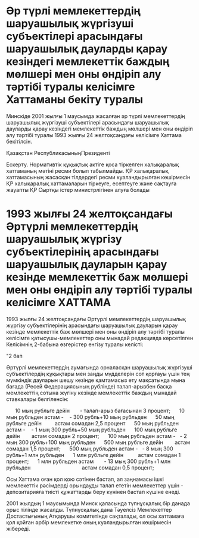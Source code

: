 # Әр түрлі мемлекеттердің шаруашылық жүргізуші субъектілері арасындағы шаруашылық дауларды қарау кезіндегі мемлекеттік баждың мөлшері мен оны өндіріп алу тәртібі туралы келісімге Хаттаманы бекіту туралы

Минскіде 2001 жылғы 1 маусымда жасалған әр түрлі мемлекеттердің шаруашылық жүргізуші субъектілері арасындағы шаруашылық дауларды қарау кезіндегі мемлекеттік баждың мөлшері мен оны өндіріп алу тәртібі туралы 1993 жылғы 24 желтоқсандағы келісімге Хаттама бекітілсін.

Қазақстан РеспубликасыныңПрезиденті

Ескерту. Нормативтік құқықтық актіге қоса тіркелген халықаралық хаттаманың мәтіні ресми болып табылмайды. ҚР халықаралық хаттамасының жасасқан тілдердегі ресми куәландырылған көшірмесін ҚР халықаралық хаттамаларын тіркеуге, есептеуге және сақтауға жауапты ҚР Сыртқы істер министрлігінен алуға болады

# 1993 жылғы 24 желтоқсандағы Әртүрлі мемлекеттердің шаруашылық жүргізу субъектілерінің арасындағы шаруашылық дауларын қарау кезінде мемлекеттік баж мөлшері мен оны өндіріп алу тәртібі туралы келісімге ХАТТАМА

1993 жылғы 24 желтоқсандағы Әртүрлі мемлекеттердің шаруашылық жүргізу субъектілерінің арасындағы шаруашылық дауларын қарау кезінде мемлекеттік баж мөлшері мен оны өндіріп алу тәртібі туралы келісімге қатысушы-мемлекеттер оны мынадай редакцияда көрсетілген Келісімнің 2-бабына өзгерістер енгізу туралы келісті:

"2 бап

Әртүрлі мемлекеттердің аумағында орналасқан шаруашылық жүргізуші субъектілердің құқықтары мен заңды мүдделерін сот қорғауы үшін тең мүмкіндік дауларын шешу кезінде қамтамасыз ету мақсатында мына бағада (Ресей Федерациясының рублінде) талап-арызбен басқа мемлекеттің сотына жүгіну кезінде мемлекеттік баждың мынадай ставкалары белгіленсін:

      10 мың рубльге дейін       - талап-арыз бағасынан 3 процент;      10 мың рубльден астам -    - 300 рубль+10 мың рубльден      50 мың рубльге дейін         астам сомадан 2,5 процент      50 мың рубльден астам -    - 1 мың 300 рубль+50 мың рубльден      100 мың рубльге дейін        астам сомадан 2 процент;      100 мың рубльден астам -   - 2 мың 300 рубль+100 мың рубльден      500 мың рубльге дейін        астам сомадан 1,5 процент;      500 мың рубльден астам -   - 8 мың 300 рубль+1 млн рубльден      1 млн рубльге дейін          астам сомадан 1 процент;      1 млн рубльден астам       - 13 мың 300 рубль+1 млн рубльден                                   астам сомадан 0,5 процент;

Осы Хаттама оған қол қою сәтінен бастап, ал заңнамасы ішкі мемлекеттік рәсімдерді орындауды талап ететін мемлекеттер үшін - депозитарияға тиісті құжаттарды беру күнінен бастап күшіне енеді.

2001 жылдың 1 маусымында Минск қаласында түпнұсқалық бір данада орыс тілінде жасалды. Түпнұсқалық дана Тәуелсіз Мемлекеттер Достастығының Атқарушы комитетінде сақталады, ол осы хаттамаға қол қойған әрбір мемлекетке оның куәландырылған көшірмесін жібереді.

